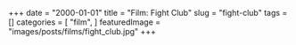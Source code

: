 +++
date = "2000-01-01"
title = "Film: Fight Club"
slug = "fight-club"
tags = []
categories = [
    "film",
]
featuredImage = "images/posts/films/fight_club.jpg"
+++

